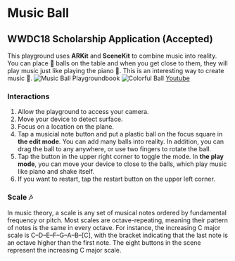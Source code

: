 Music Ball
===
WWDC18 Scholarship Application (Accepted)
---
This playground uses **ARKit** and **SceneKit** to combine music into reality. You can place 🌈 balls on the table and when you get close to them, they will play music just like playing the piano 🎹. This is an interesting way to create music 🎵.
![Music Ball Playgroundbook](https://github.com/Daniel612/MusicBall/screenshots/screenshot.png)
![Colorful Ball](https://github.com/Daniel612/MusicBall/screenshots/colorfulball.png)
[Youtube](https://youtu.be/pjckwZjeH7U)
 ### Interactions
 1. Allow the playground to access your camera.
 2. Move your device to detect surface.
 3. Focus on a location on the plane.
 4. Tap a musicial note button and put a plastic ball on the focus square in **the edit mode**. You can add many balls into reality. In addition, you can drag the ball to any anywhere, or use two fingers to rotate the ball.
 5. Tap the button in the upper right corner to toggle the mode. In **the play mode**, you can move your device to close to the balls, which play music like piano and shake itself.
 6. If you want to restart, tap the restart button on the upper left corner.
 ### Scale 🎶
 In music theory, a scale is any set of musical notes ordered by fundamental frequency or pitch. Most scales are octave-repeating, meaning their pattern of notes is the same in every octave. For instance, the increasing C major scale is C–D–E–F–G–A–B–[C], with the bracket indicating that the last note is an octave higher than the first note. The eight buttons in the scene represent the increasing C major scale.
